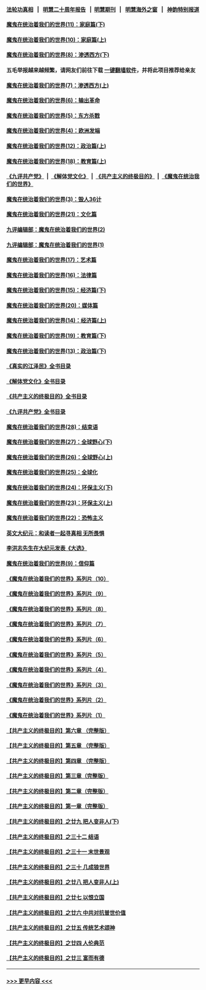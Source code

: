 #### [法轮功真相](https://github.com/gfw-breaker/truth/blob/master/README.md?t=0) &nbsp;&nbsp;|&nbsp;&nbsp; [明慧二十周年报告](https://github.com/gfw-breaker/mh-reports/blob/master/README.md?t=0) &nbsp;&nbsp;|&nbsp;&nbsp;[明慧期刊](https://github.com/gfw-breaker/mh-qikan) &nbsp;&nbsp;|&nbsp;&nbsp; [明慧海外之窗](https://github.com/gfw-breaker/mh-news/blob/master/README.md?t=0) &nbsp;&nbsp;|&nbsp;&nbsp; [神韵特别报道](https://github.com/gfw-breaker/mh-news/blob/master/shenyun.md?t=0)
#### [魔鬼在统治着我们的世界(11)：家庭篇(下)](../pages/nsc422/n10440961.md?t=11241601) 
#### [魔鬼在统治着我们的世界(10)：家庭篇(上)](../pages/nsc422/n10435448.md?t=11241601) 
#### [魔鬼在统治着我们的世界(8)：渗透西方(下)](../pages/nsc422/n10429603.md?t=11241601) 
#### 五毛举报越来越频繁，请网友们前往下载 [一键翻墙软件](https://github.com/gfw-breaker/ssr-accounts)，并将此项目推荐给亲友
#### [魔鬼在统治着我们的世界(7)：渗透西方(上)](../pages/nsc422/n10426013.md?t=11241601) 
#### [魔鬼在统治着我们的世界(6)：输出革命](../pages/nsc422/n10421536.md?t=11241601) 
#### [魔鬼在统治着我们的世界(5)：东方杀戮](../pages/nsc422/n10417707.md?t=11241601) 
#### [魔鬼在统治着我们的世界(4)：欧洲发端](../pages/nsc422/n10414890.md?t=11241601) 
#### [魔鬼在统治着我们的世界(12)：政治篇(上)](../pages/nsc422/n10444576.md?t=11241601) 
#### [魔鬼在统治着我们的世界(18)：教育篇(上)](../pages/nsc422/n10526970.md?t=11241601) 
#### [《九评共产党》](https://github.com/begood0513/9ping.md/blob/master/README.md) &nbsp;|&nbsp; [《解体党文化》](../../../../jtdwh.md/blob/master/README.md)  &nbsp;|&nbsp; [《共产主义的终极目的》](../../../../gczydzjmd.md/blob/master/README.md) &nbsp;|&nbsp; [《魔鬼在统治我们的世界》](../../../../mgztzwmdsj.md/blob/master/README.md) 
#### [魔鬼在统治着我们的世界(3)：毁人36计](../pages/nsc422/n10411583.md?t=11241601) 
#### [魔鬼在统治着我们的世界(21)：文化篇](../pages/nsc422/n10597706.md?t=11241601) 
#### [九评编辑部：魔鬼在统治着我们的世界(2)](../pages/nsc422/n10410036.md?t=11241601) 
#### [九评编辑部：魔鬼在统治着我们的世界(1)](../pages/nsc422/n10406825.md?t=11241601) 
#### [魔鬼在统治着我们的世界(17)：艺术篇](../pages/nsc422/n10499093.md?t=11241601) 
#### [魔鬼在统治着我们的世界(16)：法律篇](../pages/nsc422/n10485969.md?t=11241601) 
#### [魔鬼在统治着我们的世界(15)：经济篇(下)](../pages/nsc422/n10469975.md?t=11241601) 
#### [魔鬼在统治着我们的世界(20)：媒体篇](../pages/nsc422/n10586579.md?t=11241601) 
#### [魔鬼在统治着我们的世界(14)：经济篇(上)](../pages/nsc422/n10457370.md?t=11241601) 
#### [魔鬼在统治着我们的世界(19)：教育篇(下)](../pages/nsc422/n10564808.md?t=11241601) 
#### [魔鬼在统治着我们的世界(13)：政治篇(下)](../pages/nsc422/n10448270.md?t=11241601) 
#### [《真实的江泽民》全书目录](../pages/nsc422/n13721399.md?t=11241601) 
#### [《解体党文化》全书目录](../pages/nsc422/n13721157.md?t=11241601) 
#### [《共产主义的终极目的》全书目录](../pages/nsc422/n13721048.md?t=11241601) 
#### [《九评共产党》全书目录](../pages/nsc422/n13708085.md?t=11241601) 
#### [魔鬼在统治着我们的世界(28)：结束语](../pages/nsc422/n10936246.md?t=11241601) 
#### [魔鬼在统治着我们的世界(27)：全球野心(下)](../pages/nsc422/n10928319.md?t=11241601) 
#### [魔鬼在统治着我们的世界(26)：全球野心(上)](../pages/nsc422/n10900318.md?t=11241601) 
#### [魔鬼在统治着我们的世界(25)：全球化](../pages/nsc422/n10788205.md?t=11241601) 
#### [魔鬼在统治着我们的世界(24)：环保主义(下)](../pages/nsc422/n10695307.md?t=11241601) 
#### [魔鬼在统治着我们的世界(23)：环保主义(上)](../pages/nsc422/n10688613.md?t=11241601) 
#### [魔鬼在统治着我们的世界(22)：恐怖主义](../pages/nsc422/n10614727.md?t=11241601) 
#### [英文大纪元：和读者一起寻真相 无所畏惧](../pages/nsc422/n12542027.md?t=11241601) 
#### [李洪志先生在大纪元发表《大选》](../pages/nsc422/n12534746.md?t=11241601) 
#### [魔鬼在统治着我们的世界(9)：信仰篇](../pages/nsc422/n10432159.md?t=11241601) 
#### [《魔鬼在统治着我们的世界》系列片（10）](../pages/nsc422/n12292670.md?t=11241601) 
#### [《魔鬼在统治着我们的世界》系列片（9）](../pages/nsc422/n12290859.md?t=11241601) 
#### [《魔鬼在统治着我们的世界》系列片（8）](../pages/nsc422/n12287445.md?t=11241601) 
#### [《魔鬼在统治着我们的世界》系列片（7）](../pages/nsc422/n12283425.md?t=11241601) 
#### [《魔鬼在统治着我们的世界》系列片（6）](../pages/nsc422/n12282314.md?t=11241601) 
#### [《魔鬼在统治着我们的世界》系列片（5）](../pages/nsc422/n12281419.md?t=11241601) 
#### [《魔鬼在统治着我们的世界》系列片（4）](../pages/nsc422/n12274024.md?t=11241601) 
#### [《魔鬼在统治着我们的世界》系列片（3）](../pages/nsc422/n12271322.md?t=11241601) 
#### [《魔鬼在统治着我们的世界》系列片（2）](../pages/nsc422/n12269049.md?t=11241601) 
#### [《魔鬼在统治着我们的世界》系列片（1）](../pages/nsc422/n12267575.md?t=11241601) 
#### [【共产主义的终极目的】第六章 （完整版）](../pages/nsc422/n11428913.md?t=11241601) 
#### [【共产主义的终极目的】第五章 （完整版）](../pages/nsc422/n11428912.md?t=11241601) 
#### [【共产主义的终极目的】第四章 （完整版）](../pages/nsc422/n11428907.md?t=11241601) 
#### [【共产主义的终极目的】第三章（完整版）](../pages/nsc422/n11428848.md?t=11241601) 
#### [【共产主义的终极目的】第二章（完整版）](../pages/nsc422/n11428831.md?t=11241601) 
#### [【共产主义的终极目的】第一章（完整版）](../pages/nsc422/n11417651.md?t=11241601) 
#### [【共产主义的终极目的】之廿九 把人变非人(下)](../pages/nsc422/n11344140.md?t=11241601) 
#### [【共产主义的终极目的】之三十二 结语](../pages/nsc422/n11360535.md?t=11241601) 
#### [【共产主义的终极目的】之三十一 末世景观](../pages/nsc422/n11351129.md?t=11241601) 
#### [【共产主义的终极目的】之三十 几成狼世界](../pages/nsc422/n11348280.md?t=11241601) 
#### [【共产主义的终极目的】之廿八 把人变非人(上)](../pages/nsc422/n11340492.md?t=11241601) 
#### [【共产主义的终极目的】之廿七 以恨立国](../pages/nsc422/n11336944.md?t=11241601) 
#### [【共产主义的终极目的】之廿六 中共对抗普世价值](../pages/nsc422/n11324785.md?t=11241601) 
#### [【共产主义的终极目的】之廿五 传统艺术颂神](../pages/nsc422/n11296396.md?t=11241601) 
#### [【共产主义的终极目的】之廿四 人伦典范](../pages/nsc422/n11296397.md?t=11241601) 
#### [【共产主义的终极目的】之廿三 富而有德](../pages/nsc422/n11283598.md?t=11241601) 

----
#### [ >>> 更早内容 <<< ](../indexes/nsc422-earlier.md)
